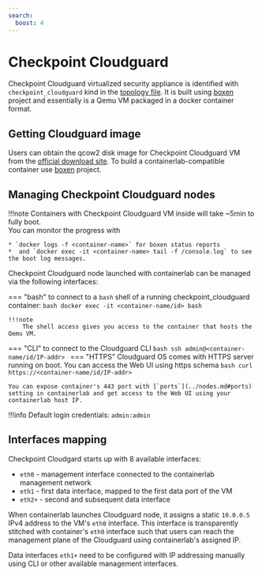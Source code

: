 ```yaml
---
search:
  boost: 4
---
```

# Checkpoint Cloudguard

Checkpoint Cloudguard virtualized security appliance is identified with `checkpoint_cloudguard` kind in the [topology file](../topo-def-file.md). It is built using [boxen](https://github.com/carlmontanari/boxen) project and essentially is a Qemu VM packaged in a docker container format.

## Getting Cloudguard image
Users can obtain the qcow2 disk image for Checkpoint Cloudguard VM from the [official download site](https://supportcenter.checkpoint.com/supportcenter/portal?eventSubmit_doGoviewsolutiondetails=&solutionid=sk158292). To build a containerlab-compatible container use [boxen](https://github.com/carlmontanari/boxen) project.

## Managing Checkpoint Cloudguard nodes

!!!note
    Containers with Checkpoint Cloudguard VM inside will take ~5min to fully boot.  
    You can monitor the progress with

    * `docker logs -f <container-name>` for boxen status reports
    *  and `docker exec -it <container-name> tail -f /console.log` to see the boot log messages.

Checkpoint Cloudguard node launched with containerlab can be managed via the following interfaces:

=== "bash"
    to connect to a `bash` shell of a running checkpoint_cloudguard container:
    ```bash
    docker exec -it <container-name/id> bash
    ```

    !!!note
        The shell access gives you access to the container that hosts the Qemu VM.

=== "CLI"
    to connect to the Cloudguard CLI
    ```bash
    ssh admin@<container-name/id/IP-addr>
    ```
=== "HTTPS"
    Cloudguard OS comes with HTTPS server running on boot. You can access the Web UI using https schema
    ```bash
    curl https://<container-name/id/IP-addr>
    ```

    You can expose container's 443 port with [`ports`](../nodes.md#ports) setting in containerlab and get access to the Web UI using your containerlab host IP.

!!!info
    Default login credentials: `admin:admin`

## Interfaces mapping
Checkpoint Cloudgard starts up with 8 available interfaces:

* `eth0` - management interface connected to the containerlab management network
* `eth1` - first data interface, mapped to the first data port of the VM
* `eth2+` - second and subsequent data interface

When containerlab launches Cloudguard node, it assigns a static `10.0.0.5` IPv4 address to the VM's `eth0` interface. This interface is transparently stitched with container's `eth0` interface such that users can reach the management plane of the Cloudguard using containerlab's assigned IP.

Data interfaces `eth1+` need to be configured with IP addressing manually using CLI or other available management interfaces.
